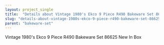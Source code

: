 ```yaml
---
layout: project_single
title:  "Details about Vintage 1980's Ekco 9 Piece R490 Bakeware Set 86625 New In Box"
slug: "details-about-vintage-1980s-ekco-9-piece-r490-bakeware-set-86625-new-in-box"
parent: "bakeware-set"
---
```

Vintage 1980's Ekco 9 Piece R490 Bakeware Set 86625 New In Box